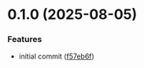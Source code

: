 # 0.1.0 (2025-08-05)


### Features

* initial commit ([f57eb6f](https://github.com/UpStreamPay/web-sdk/commit/f57eb6f2b493b79633c2928861a41725b5e27183))




